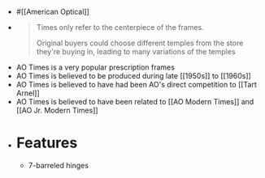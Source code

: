 - #[[American Optical]]
- > Times only refer to the centerpiece of the frames.
  >
  > Original buyers could choose different temples from the store they're buying in, leading to many variations of the temples
- AO Times is a very popular prescription frames
- AO Times is believed to be produced during late [[1950s]] to [[1960s]]
- AO Times is believed to have had been AO's direct competition to [[Tart Arnel]]
- AO Times is believed to have been related to [[AO Modern Times]] and [[AO Jr. Modern Times]]
- # Features
	- 7-barreled hinges